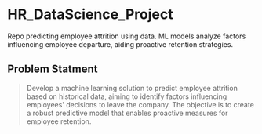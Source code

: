 # HR_DataScience_Project
Repo predicting employee attrition using data. ML models analyze factors influencing employee departure, aiding proactive retention strategies.

## Problem Statment
> Develop a machine learning solution to predict employee attrition based on historical data, aiming to identify factors influencing employees' decisions to leave the company. The objective is to create a robust predictive model that enables proactive measures for employee retention.
